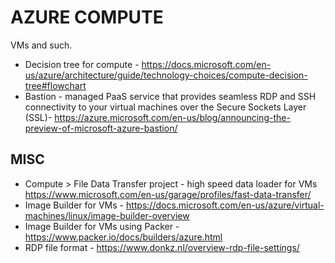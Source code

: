 # AZURE COMPUTE

VMs and such.

* Decision tree for compute - https://docs.microsoft.com/en-us/azure/architecture/guide/technology-choices/compute-decision-tree#flowchart
* Bastion - managed PaaS service that provides seamless RDP and SSH connectivity to your virtual machines over the Secure Sockets Layer (SSL)- https://azure.microsoft.com/en-us/blog/announcing-the-preview-of-microsoft-azure-bastion/

## MISC

* Compute > File Data Transfer project - high speed data loader for VMs <https://www.microsoft.com/en-us/garage/profiles/fast-data-transfer/>
* Image Builder for VMs - https://docs.microsoft.com/en-us/azure/virtual-machines/linux/image-builder-overview
* Image Builder for VMs using Packer - https://www.packer.io/docs/builders/azure.html
* RDP file format - https://www.donkz.nl/overview-rdp-file-settings/
